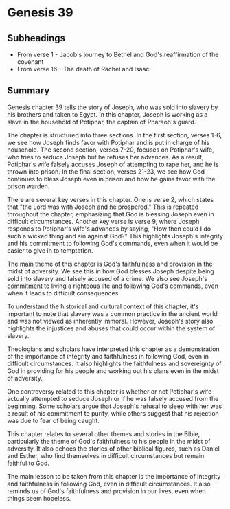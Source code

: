 # Genesis 39

## Subheadings

* From verse 1 - Jacob's journey to Bethel and God's reaffirmation of the covenant
* From verse 16 - The death of Rachel and Isaac

## Summary

Genesis chapter 39 tells the story of Joseph, who was sold into slavery by his brothers and taken to Egypt. In this chapter, Joseph is working as a slave in the household of Potiphar, the captain of Pharaoh's guard.

The chapter is structured into three sections. In the first section, verses 1-6, we see how Joseph finds favor with Potiphar and is put in charge of his household. The second section, verses 7-20, focuses on Potiphar's wife, who tries to seduce Joseph but he refuses her advances. As a result, Potiphar's wife falsely accuses Joseph of attempting to rape her, and he is thrown into prison. In the final section, verses 21-23, we see how God continues to bless Joseph even in prison and how he gains favor with the prison warden.

There are several key verses in this chapter. One is verse 2, which states that "the Lord was with Joseph and he prospered." This is repeated throughout the chapter, emphasizing that God is blessing Joseph even in difficult circumstances. Another key verse is verse 9, where Joseph responds to Potiphar's wife's advances by saying, "How then could I do such a wicked thing and sin against God?" This highlights Joseph's integrity and his commitment to following God's commands, even when it would be easier to give in to temptation.

The main theme of this chapter is God's faithfulness and provision in the midst of adversity. We see this in how God blesses Joseph despite being sold into slavery and falsely accused of a crime. We also see Joseph's commitment to living a righteous life and following God's commands, even when it leads to difficult consequences.

To understand the historical and cultural context of this chapter, it's important to note that slavery was a common practice in the ancient world and was not viewed as inherently immoral. However, Joseph's story also highlights the injustices and abuses that could occur within the system of slavery.

Theologians and scholars have interpreted this chapter as a demonstration of the importance of integrity and faithfulness in following God, even in difficult circumstances. It also highlights the faithfulness and sovereignty of God in providing for his people and working out his plans even in the midst of adversity.

One controversy related to this chapter is whether or not Potiphar's wife actually attempted to seduce Joseph or if he was falsely accused from the beginning. Some scholars argue that Joseph's refusal to sleep with her was a result of his commitment to purity, while others suggest that his rejection was due to fear of being caught.

This chapter relates to several other themes and stories in the Bible, particularly the theme of God's faithfulness to his people in the midst of adversity. It also echoes the stories of other biblical figures, such as Daniel and Esther, who find themselves in difficult circumstances but remain faithful to God.

The main lesson to be taken from this chapter is the importance of integrity and faithfulness in following God, even in difficult circumstances. It also reminds us of God's faithfulness and provision in our lives, even when things seem hopeless.